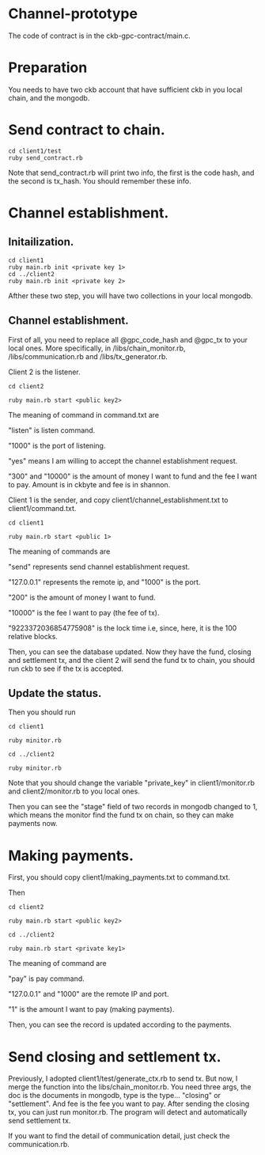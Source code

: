 # Channel-prototype

The code of contract is in the ckb-gpc-contract/main.c.

# Preparation

You needs to have two ckb account that have sufficient ckb in you local chain, and the mongodb.

# Send contract to chain.

```
cd client1/test
ruby send_contract.rb
```

Note that send_contract.rb will print two info, the first is the code hash, and the second is tx_hash. You should remember these info.

# Channel establishment.

## Initailization.

```
cd client1
ruby main.rb init <private key 1>
cd ../client2
ruby main.rb init <private key 2>
```

Afther these two step, you will have two collections in your local mongodb.

## Channel establishment.

First of all, you need to replace all @gpc_code_hash and @gpc_tx to your local ones. More specifically, in /libs/chain_monitor.rb, /libs/communication.rb and /libs/tx_generator.rb.



Client 2 is the listener.

```
cd client2

ruby main.rb start <public key2>
```

The meaning of command in command.txt are

"listen" is listen command.

"1000" is the port of listening.

"yes" means I am willing to accept the channel establishment request.

"300" and "10000" is the amount of money I want to fund and the fee I want to pay. Amount is in ckbyte and fee is in shannon.


Client 1 is the sender, and copy client1/channel_establishment.txt to client1/command.txt.

```
cd client1

ruby main.rb start <public 1>
```

The meaning of commands are

"send" represents send channel establishment request.

"127.0.0.1" represents the remote ip, and "1000" is the port.

"200" is the amount of money I want to fund.

"10000" is the fee I want to pay (the fee of tx).

"9223372036854775908" is the lock time i.e, since, here, it is the 100 relative blocks.


Then, you can see the database updated. Now they have the fund, closing and settlement tx, and the client 2 will send the fund tx to chain, you should run ckb to see if the tx is accepted.

## Update the status.

Then you should run 
```
cd client1

ruby minitor.rb

cd ../client2

ruby minitor.rb
```

Note that you should change the variable "private_key" in client1/monitor.rb and client2/monitor.rb to you local ones.

Then you can see the "stage" field of two records in mongodb changed to 1, which means the monitor find the fund tx on chain, so they can make payments now.

# Making payments.

First, you should copy client1/making_payments.txt to command.txt.

Then

```
cd client2

ruby main.rb start <public key2>

cd ../client2

ruby main.rb start <private key1>
```

The meaning of command are

"pay" is pay command.

"127.0.0.1" and "1000" are the remote IP and port.

"1" is the amount I want to pay (making payments).

Then, you can see the record is updated according to the payments.

# Send closing and settlement tx.

Previously, I adopted client1/test/generate_ctx.rb to send tx. But now, I merge the function into the libs/chain_monitor.rb. You need three args, the doc is the documents in mongodb, type is the type... "closing" or "settlement". And fee is the fee you want to pay. After sending the closing tx, you can just run monitor.rb. The program will detect and automatically send settlement tx.

If you want to find the detail of communication detail, just check the communication.rb.